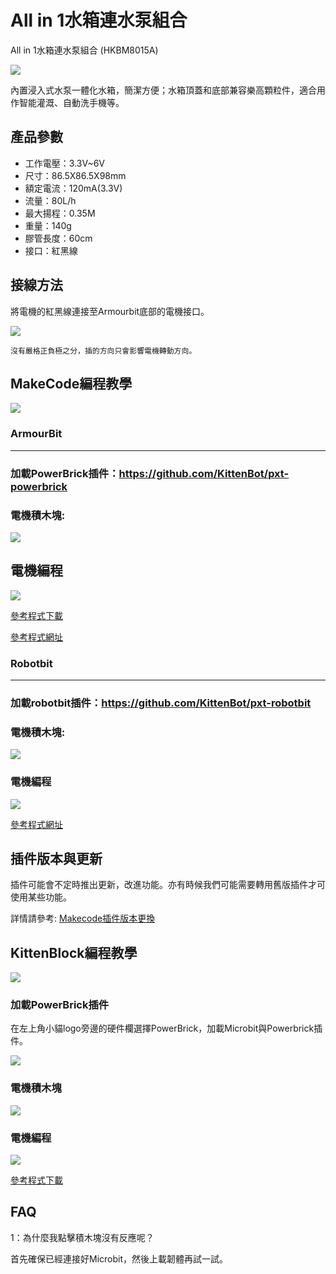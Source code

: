 # All in 1水箱連水泵組合

All in 1水箱連水泵組合 (HKBM8015A)

![](./PWmodules/images/image--010.png)

內置浸入式水泵一體化水箱，簡潔方便；水箱頂蓋和底部兼容樂高顆粒件，適合用作智能灌溉、自動洗手機等。

## 產品參數

- 工作電壓：3.3V~6V
- 尺寸：86.5X86.5X98mm
- 額定電流：120mA(3.3V)
- 流量：80L/h
- 最大揚程：0.35M
- 重量：140g
- 膠管長度：60cm
- 接口：紅黑線

## 接線方法

將電機的紅黑線連接至Armourbit底部的電機接口。

![](./PWmodules/images/pumpCon.jpg)

    沒有嚴格正負極之分，插的方向只會影響電機轉動方向。

## MakeCode編程教學

![](./PWmodules/images/mcbanner.png)

### ArmourBit

---

### 加載PowerBrick插件：https://github.com/KittenBot/pxt-powerbrick

### 電機積木塊:

![](../motors/images/motorblocks.png)

## 電機編程

![](../motors/images/motor.png)

[參考程式下載](https://bit.ly/PowerbrickM11_01Hex)

[參考程式網址](https://makecode.microbit.org/_RYHivyayYL4q)

### Robotbit

---

### 加載robotbit插件：https://github.com/KittenBot/pxt-robotbit

### 電機積木塊:

![](../motors/images/2kmotorblocks_rb.png)

### 電機編程

![](../motors/images/2kmotorcode_rb.png)

[參考程式網址](https://makecode.microbit.org/_33HMywgx9H97q)


## 插件版本與更新

插件可能會不定時推出更新，改進功能。亦有時候我們可能需要轉用舊版插件才可使用某些功能。

詳情請參考: [Makecode插件版本更換](../../Makecode/makecode_extensionUpdate)

## KittenBlock編程教學

![](./PWmodules/images/kbbanner.png)

### 加載PowerBrick插件

在左上角小貓logo旁邊的硬件欄選擇PowerBrick，加載Microbit與Powerbrick插件。

![](./PWmodules/images/addextension.png)

### 電機積木塊

![](./PWmodules/kbimages/kbmotorblocks.png)

### 電機編程

![](./PWmodules/kbimages/kbpumpcode.png)

[參考程式下載](https://bit.ly/PowerbrickM11_01sb3)

## FAQ

1：為什麼我點擊積木塊沒有反應呢？

首先確保已經連接好Microbit，然後上載韌體再試一試。

